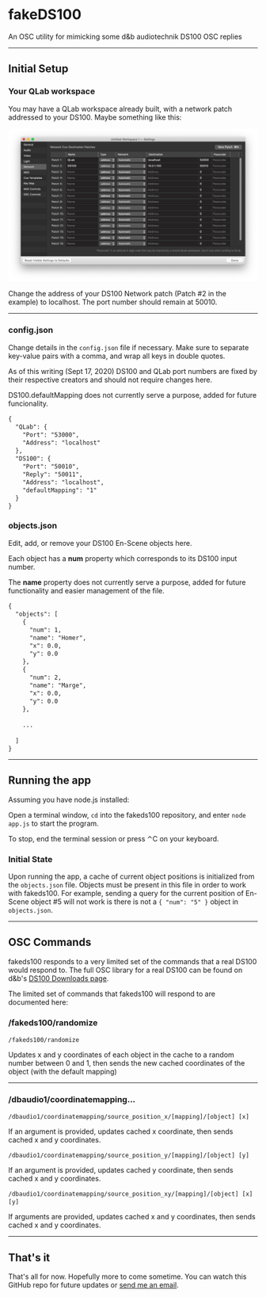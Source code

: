 # fakeDS100

An OSC utility for mimicking some d&amp;b audiotechnik DS100 OSC replies

---

## Initial Setup

### Your QLab workspace

You may have a QLab workspace already built, with a network patch addressed to your DS100. Maybe something like this:

![alt text](./assets/qlab_network_window.png)

Change the address of your DS100 Network patch (Patch #2 in the example) to localhost. The port number should remain at 50010.

---

### config.json

Change details in the `config.json` file if necessary. Make sure to separate key-value pairs with a comma, and wrap all keys in double quotes.

As of this writing (Sept 17, 2020) DS100 and QLab port numbers are fixed by their respective creators and should not require changes here.

DS100.defaultMapping does not currently serve a purpose, added for future funcionality.

```
{
  "QLab": {
    "Port": "53000",
    "Address": "localhost"
  },
  "DS100": {
    "Port": "50010",
    "Reply": "50011",
    "Address": "localhost",
    "defaultMapping": "1"
  }
}
```

### objects.json

Edit, add, or remove your DS100 En-Scene objects here.

Each object has a **num** property which corresponds to its DS100 input number.

The **name** property does not currently serve a purpose, added for future functionality and easier management of the file.

```
{
  "objects": [
    {
      "num": 1,
      "name": "Homer",
      "x": 0.0,
      "y": 0.0
    },
    {
      "num": 2,
      "name": "Marge",
      "x": 0.0,
      "y": 0.0
    },
    
    ...

  ]
}
```

---

## Running the app

Assuming you have node.js installed:

Open a terminal window, `cd` into the fakeds100 repository, and enter `node app.js` to start the program.

To stop, end the terminal session or press ⌃C on your keyboard.

### Initial State

Upon running the app, a cache of current object positions is initialized from the `objects.json` file. Objects must be present in this file in order to work with fakeds100. For example, sending a query for the current position of En-Scene object #5 will not work is there is not a `{ "num": "5" }` object in `objects.json`.


---

## OSC Commands

fakeds100 responds to a very limited set of the commands that a real DS100 would respond to. The full OSC library for a real DS100 can be found on d&b's [DS100 Downloads page](https://www.dbaudio.com/global/en/products/processing-matrix/ds100/#tab-downloads).

The limited set of commands that fakeds100 will respond to are documented here:


### /fakeds100/randomize

```
/fakeds100/randomize
```

Updates x and y coordinates of each object in the cache to a random number between 0 and 1, then sends the new cached coordinates of the object (with the default mapping)

---
### /dbaudio1/coordinatemapping...

```
/dbaudio1/coordinatemapping/source_position_x/[mapping]/[object] [x]
```
If an argument is provided, updates cached x coordinate, then sends cached x and y coordinates.

```
/dbaudio1/coordinatemapping/source_position_y/[mapping]/[object] [y]
```
If an argument is provided, updates cached y coordinate, then sends cached x and y coordinates.

```
/dbaudio1/coordinatemapping/source_position_xy/[mapping]/[object] [x] [y]
```
If arguments are provided, updates cached x and y coordinates, then sends cached x and y coordinates.

---
## That's it

That's all for now. Hopefully more to come sometime. You can watch this GitHub repo for future updates or [send me an email](mailto:samsdomainaddress@gmail.com).